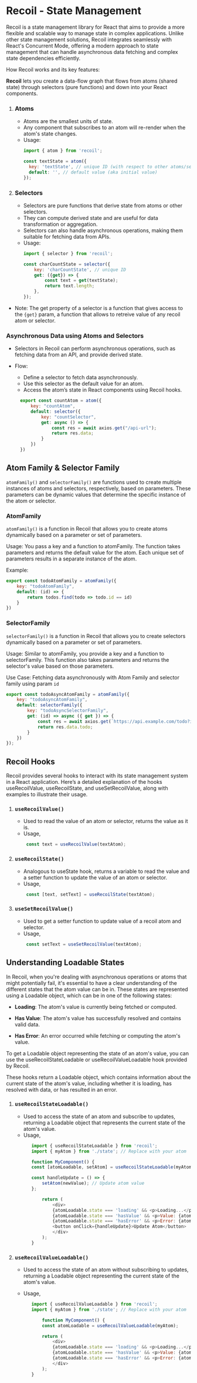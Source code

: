 # Recoil - State Management

Recoil is a state management library for React that aims to provide a more flexible and scalable way to manage state in complex applications. Unlike other state management solutions, Recoil integrates seamlessly with React's Concurrent Mode, offering a modern approach to state management that can handle asynchronous data fetching and complex state dependencies efficiently.

How Recoil works and its key features:

**Recoil** lets you create a data-flow graph that flows from atoms (shared state) through selectors (pure functions) and down into your React components.

1)  ### Atoms
    - Atoms are the smallest units of state.
    - Any component that subscribes to an atom will re-render when the atom's state changes.
    - Usage:
      ```js
      import { atom } from 'recoil';

      const textState = atom({
        key: 'textState', // unique ID (with respect to other atoms/selectors)
        default: '', // default value (aka initial value)
      });
      ```


2) ### Selectors
     - Selectors are pure functions that derive state from atoms or other selectors.
     - They can compute derived state and are useful for data transformation or aggregation.
     - Selectors can also handle asynchronous operations, making them suitable for fetching data from APIs.
     - Usage:
       ```js
       import { selector } from 'recoil';

       const charCountState = selector({
           key: 'charCountState', // unique ID
           get: ({get}) => {
               const text = get(textState);
               return text.length;
           },
       });
       ```

  - Note: The get property of a selector is a function that gives access to the `{get}` param, a function that allows to retreive value of any recoil atom or selector.

### Asynchronous Data using Atoms and Selectors

   - Selectors in Recoil can perform asynchronous operations, such as fetching data from an API, and provide derived state.

   - Flow:
      - Define a selector to fetch data asynchronously.
      - Use this selector as the default value for an atom.
      - Access the atom’s state in React components using Recoil hooks.


      ```js   
        export const countAtom = atom({
            key: "countAtom",
            default: selector({
                key: "countSelector",
                get: async () => {
                    const res = await axios.get("/api-url");
                    return res.data;
                }
            })
        })
      ```

## Atom Family & Selector Family

`atomFamily()` and `selectorFamily()` are functions used to create multiple instances of atoms and selectors, respectively, based on parameters. These parameters can be dynamic values that determine the specific instance of the atom or selector.

### AtomFamily
`atomFamily()` is a function in Recoil that allows you to create atoms dynamically based on a parameter or set of parameters.

Usage: You pass a key and a function to atomFamily. The function takes parameters and returns the default value for the atom. Each unique set of parameters results in a separate instance of the atom.

Example: 
```js
export const todoAtomFamily = atomFamily({
    key: "todoAtomFamily",
    default: (id) => {
        return todos.find(todo => todo.id == id)
    }
})
```

### SelectorFamily
`selectorFamily()` is a function in Recoil that allows you to create selectors dynamically based on a parameter or set of parameters.

Usage: Similar to atomFamily, you provide a key and a function to selectorFamily. This function also takes parameters and returns the selector's value based on those parameters.

Use Case: Fetching data asynchronously with Atom Family and selector family using param `id`
```js
export const todoAsyncAtomFamily = atomFamily({
    key: "todoAsyncAtomFamily",
    default: selectorFamily({
        key: "todoAsyncSelectorFamily",
        get: (id) => async ({ get }) => {
            const res = await axios.get(`https://api.example.com/todo?id=${id}`);
            return res.data.todo;
        }
    })
});
```

## Recoil Hooks
Recoil provides several hooks to interact with its state management system in a React application. Here’s a detailed explanation of the hooks useRecoilValue, useRecoilState, and useSetRecoilValue, along with examples to illustrate their usage.

1) ### `useRecoilValue()`
   - Used to read the value of an atom or selector, returns the value as it is.
   - Usage,
     ```js
      const text = useRecoilValue(textAtom);
     ```

2) ### `useRecoilState()`
   - Analogous to useState hook, returns a variable to read the value and a setter function to update the value of an atom or selector.
   - Usage,
     ```js
      const [text, setText] = useRecoilState(textAtom);
     ```

3) ### `useSetRecoilValue()`
   - Used to get a setter function to update value of a recoil atom and selector.
   - Usage,
     ```js
      const setText = useSetRecoilValue(textAtom);
     ```

## Understanding Loadable States
In Recoil, when you're dealing with asynchronous operations or atoms that might potentially fail, it's essential to have a clear understanding of the different states that the atom value can be in. These states are represented using a Loadable object, which can be in one of the following states:

- <b>Loading</b>: 
  The atom's value is currently being fetched or computed.

- <b>Has Value</b>: The atom's value has successfully resolved and contains valid data.
  
- <b>Has Error</b>: An error occurred while fetching or computing the atom's value.


To get a Loadable object representing the state of an atom's value, you can use the useRecoilStateLoadable or useRecoilValueLoadable hook provided by Recoil. 

These hooks return a Loadable object, which contains information about the current state of the atom's value, including whether it is loading, has resolved with data, or has resulted in an error.

1) ### `useRecoilStateLoadable()`
   - Used to access the state of an atom and subscribe to updates, returning a Loadable object that represents the current state of the atom's value.
   - Usage,
     ```js
        import { useRecoilStateLoadable } from 'recoil';
        import { myAtom } from './state'; // Replace with your atom

        function MyComponent() {
        const [atomLoadable, setAtom] = useRecoilStateLoadable(myAtom);

        const handleUpdate = () => {
            setAtom(newValue); // Update atom value
        };

            return (
                <div>
                {atomLoadable.state === 'loading' && <p>Loading...</p>}
                {atomLoadable.state === 'hasValue' && <p>Value: {atomLoadable.contents}</p>}
                {atomLoadable.state === 'hasError' && <p>Error: {atomLoadable.contents}</p>}
                <button onClick={handleUpdate}>Update Atom</button>
                </div>
            );
        }

     ```

2) ### `useRecoilValueLoadable()`
   - Used to access the state of an atom without subscribing to updates, returning a Loadable object representing the current state of the atom's value.


   - Usage,
     ```js
        import { useRecoilValueLoadable } from 'recoil';
        import { myAtom } from './state'; // Replace with your atom

            function MyComponent() {
            const atomLoadable = useRecoilValueLoadable(myAtom);

            return (
                <div>
                {atomLoadable.state === 'loading' && <p>Loading...</p>}
                {atomLoadable.state === 'hasValue' && <p>Value: {atomLoadable.contents}</p>}
                {atomLoadable.state === 'hasError' && <p>Error: {atomLoadable.contents}</p>}
                </div>
            );
        }

     ```
